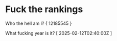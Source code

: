 # Fuck the rankings

Who the hell am I?
{ 12185545 }

What fucking year is it?
[ 2025-02-12T02:40:00Z ]
